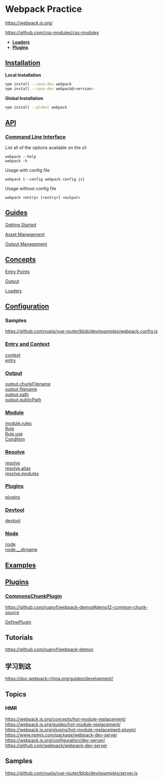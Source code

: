 # Webpack Practice

https://webpack.js.org/

https://github.com/css-modules/css-modules

- **[Loaders](https://webpack.js.org/loaders/)**
- **[Plugins](https://webpack.js.org/plugins/)**

## [Installation](https://webpack.js.org/guides/installation/)

**Local Installation**
```bash
npm install --save-dev webpack
npm install --save-dev webpack@<version>
```

**Global Installation**
```bash
npm install --global webpack
```

## [API](https://webpack.js.org/api/)

### [Command Line Interface](https://webpack.js.org/api/cli/)

List all of the options available on the cli
```
webpack --help
webpack -h
```

Usage with config file
```
webpack [--config webpack.config.js]
```

Usage without config file
```
webpack <entry> [<entry>] <output>
```

## [Guides](https://webpack.js.org/guides/)

[Getting Started](https://webpack.js.org/guides/getting-started/)

[Asset Management](https://webpack.js.org/guides/asset-management/)

[Output Management](https://webpack.js.org/guides/output-management/)

## [Concepts](https://webpack.js.org/concepts/)

[Entry Points](https://webpack.js.org/concepts/entry-points/)

[Output](https://webpack.js.org/concepts/output/)

[Loaders](https://webpack.js.org/loaders/)

## [Configuration](https://webpack.js.org/configuration/)

### Samples

https://github.com/vuejs/vue-router/blob/dev/examples/webpack.config.js

### [Entry and Context](https://webpack.js.org/configuration/entry-context/)

[context](https://webpack.js.org/configuration/entry-context/#context) \
[entry](https://webpack.js.org/configuration/entry-context/#entry)

### [Output](https://webpack.js.org/configuration/output/)

[output.chunkFilename](https://webpack.js.org/configuration/output/#output-chunkfilename) \
[output.filename](https://webpack.js.org/configuration/output/#output-filename) \
[output.path](https://webpack.js.org/configuration/output/#output-path) \
[output.publicPath](https://webpack.js.org/configuration/output/#output-path)

### [Module](https://webpack.js.org/configuration/module/)

[module.rules](https://webpack.js.org/configuration/module/#module-rules) \
[Rule](https://webpack.js.org/configuration/module/#rule) \
[Rule.use](https://webpack.js.org/configuration/module/#rule-use) \
[Condition](https://webpack.js.org/configuration/module/#condition)

### [Resolve](https://webpack.js.org/configuration/resolve/)
[resolve](https://webpack.js.org/configuration/resolve/#resolve) \
[resolve.alias](https://webpack.js.org/configuration/resolve/#resolve-alias) \
[resolve.modules](https://webpack.js.org/configuration/resolve/#resolve-modules)

### [Plugins](https://webpack.js.org/configuration/plugins/)

[plugins](https://webpack.js.org/configuration/plugins/#plugins)

### [Devtool](https://webpack.js.org/configuration/devtool/)

[devtool](https://webpack.js.org/configuration/devtool/#devtool)

### [Node](https://webpack.js.org/configuration/node/)

[node](https://webpack.js.org/configuration/node/#node) \
[node.__dirname](https://webpack.js.org/configuration/node/#node-__dirname)

## [Examples](https://github.com/webpack/webpack/tree/master/examples)

## [Plugins](https://webpack.js.org/plugins/)

### [CommonsChunkPlugin](https://webpack.js.org/plugins/commons-chunk-plugin/)

https://github.com/ruanyf/webpack-demos#demo12-common-chunk-source

[DefinePlugin](https://webpack.js.org/plugins/define-plugin/)

## Tutorials

https://github.com/ruanyf/webpack-demos

## 学习到这

https://doc.webpack-china.org/guides/development/

## Topics

### HMR
https://webpack.js.org/concepts/hot-module-replacement/ \
https://webpack.js.org/guides/hot-module-replacement/ \
https://webpack.js.org/plugins/hot-module-replacement-plugin/ \
https://www.npmjs.com/package/webpack-dev-server \
https://webpack.js.org/configuration/dev-server/ \
https://github.com/webpack/webpack-dev-server

## Samples

https://github.com/vuejs/vue-router/blob/dev/examples/server.js